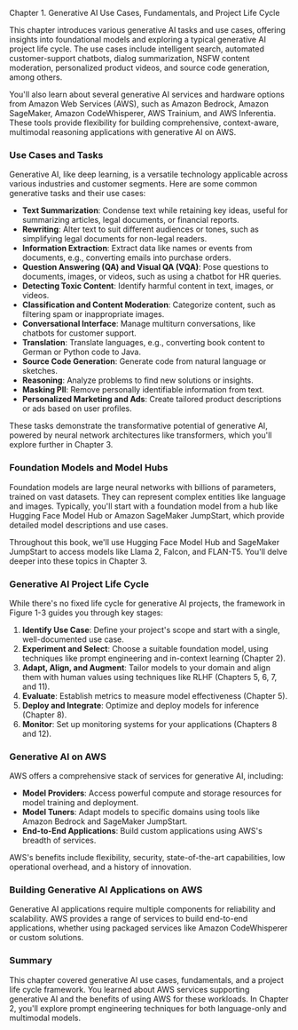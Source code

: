 Chapter 1. Generative AI Use Cases, Fundamentals, and Project Life Cycle

This chapter introduces various generative AI tasks and use cases, offering insights into foundational models and exploring a typical generative AI project life cycle. The use cases include intelligent search, automated customer-support chatbots, dialog summarization, NSFW content moderation, personalized product videos, and source code generation, among others.

You'll also learn about several generative AI services and hardware options from Amazon Web Services (AWS), such as Amazon Bedrock, Amazon SageMaker, Amazon CodeWhisperer, AWS Trainium, and AWS Inferentia. These tools provide flexibility for building comprehensive, context-aware, multimodal reasoning applications with generative AI on AWS.

### Use Cases and Tasks

Generative AI, like deep learning, is a versatile technology applicable across various industries and customer segments. Here are some common generative tasks and their use cases:

- **Text Summarization**: Condense text while retaining key ideas, useful for summarizing articles, legal documents, or financial reports.
- **Rewriting**: Alter text to suit different audiences or tones, such as simplifying legal documents for non-legal readers.
- **Information Extraction**: Extract data like names or events from documents, e.g., converting emails into purchase orders.
- **Question Answering (QA) and Visual QA (VQA)**: Pose questions to documents, images, or videos, such as using a chatbot for HR queries.
- **Detecting Toxic Content**: Identify harmful content in text, images, or videos.
- **Classification and Content Moderation**: Categorize content, such as filtering spam or inappropriate images.
- **Conversational Interface**: Manage multiturn conversations, like chatbots for customer support.
- **Translation**: Translate languages, e.g., converting book content to German or Python code to Java.
- **Source Code Generation**: Generate code from natural language or sketches.
- **Reasoning**: Analyze problems to find new solutions or insights.
- **Masking PII**: Remove personally identifiable information from text.
- **Personalized Marketing and Ads**: Create tailored product descriptions or ads based on user profiles.

These tasks demonstrate the transformative potential of generative AI, powered by neural network architectures like transformers, which you'll explore further in Chapter 3.

### Foundation Models and Model Hubs

Foundation models are large neural networks with billions of parameters, trained on vast datasets. They can represent complex entities like language and images. Typically, you'll start with a foundation model from a hub like Hugging Face Model Hub or Amazon SageMaker JumpStart, which provide detailed model descriptions and use cases.

Throughout this book, we'll use Hugging Face Model Hub and SageMaker JumpStart to access models like Llama 2, Falcon, and FLAN-T5. You'll delve deeper into these topics in Chapter 3.

### Generative AI Project Life Cycle

While there's no fixed life cycle for generative AI projects, the framework in Figure 1-3 guides you through key stages:

1. **Identify Use Case**: Define your project's scope and start with a single, well-documented use case.
2. **Experiment and Select**: Choose a suitable foundation model, using techniques like prompt engineering and in-context learning (Chapter 2).
3. **Adapt, Align, and Augment**: Tailor models to your domain and align them with human values using techniques like RLHF (Chapters 5, 6, 7, and 11).
4. **Evaluate**: Establish metrics to measure model effectiveness (Chapter 5).
5. **Deploy and Integrate**: Optimize and deploy models for inference (Chapter 8).
6. **Monitor**: Set up monitoring systems for your applications (Chapters 8 and 12).

### Generative AI on AWS

AWS offers a comprehensive stack of services for generative AI, including:

- **Model Providers**: Access powerful compute and storage resources for model training and deployment.
- **Model Tuners**: Adapt models to specific domains using tools like Amazon Bedrock and SageMaker JumpStart.
- **End-to-End Applications**: Build custom applications using AWS's breadth of services.

AWS's benefits include flexibility, security, state-of-the-art capabilities, low operational overhead, and a history of innovation.

### Building Generative AI Applications on AWS

Generative AI applications require multiple components for reliability and scalability. AWS provides a range of services to build end-to-end applications, whether using packaged services like Amazon CodeWhisperer or custom solutions.

### Summary

This chapter covered generative AI use cases, fundamentals, and a project life cycle framework. You learned about AWS services supporting generative AI and the benefits of using AWS for these workloads. In Chapter 2, you'll explore prompt engineering techniques for both language-only and multimodal models.